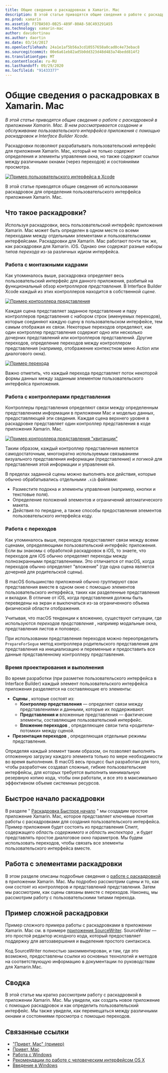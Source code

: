 ```yaml
---
title: Общие сведения о раскадровках в Xamarin. Mac
description: В этой статье приводятся общие сведения о работе с раскадровкой в приложении Xamarin. Mac. В ней описывается создание и обслуживание пользовательского интерфейса приложения с помощью раскадровок и конструктора Interface Builder.
ms.prod: xamarin
ms.assetid: F37BA503-0B25-489F-80A8-58C493291A55
ms.technology: xamarin-mac
author: davidortinau
ms.author: daortin
ms.date: 03/14/2017
ms.openlocfilehash: 24a1e1af5b56a3cd10557658a0cad0c4e73ebac8
ms.sourcegitcommit: 00e6a61eb82ad5b0dd323d48d483a74bedd814f2
ms.translationtype: MT
ms.contentlocale: ru-RU
ms.lasthandoff: 09/29/2020
ms.locfileid: "91433377"
---
```

# <a name="introduction-to-storyboards-in-xamarinmac"></a>Общие сведения о раскадровках в Xamarin. Mac

_В этой статье приводятся общие сведения о работе с раскадровкой в приложении Xamarin. Mac. В нем рассматривается создание и обслуживание пользовательского интерфейса приложения с помощью раскадровок и Interface Builder Xcode._

Раскадровки позволяют разрабатывать пользовательский интерфейс для приложения Xamarin. Mac, который не только содержит определения и элементы управления окна, но также содержит ссылки между различными окнами (через переходов) и состояниями просмотра.

[![Пример пользовательского интерфейса в Xcode](images/intro01.png)](images/intro01.png#lightbox)

В этой статье приводятся общие сведения об использовании раскадровок для определения пользовательского интерфейса приложения Xamarin. Mac.

<a name="What-are-Storyboards"></a>

## <a name="what-are-storyboards"></a>Что такое раскадровки?

Используя раскадровки, весь пользовательский интерфейс приложения Xamarin. Mac может быть определен в одном месте со всеми переходами между отдельными элементами и пользовательскими интерфейсами. Раскадровки для Xamarin. Mac работают почти так же, как раскадровки для Xamarin. iOS. Однако они содержат разные наборы _типов перехода_ из-за различных идиом интерфейса.

<a name="Working-with-Scenes"></a>

### <a name="working-with-scenes"></a>Работа с монтажными кадрами

Как упоминалось выше, раскадровка определяет весь пользовательский интерфейс для данного приложения, разбитый на функциональный обзор _контроллеров представления_. В Interface Builder Xcode каждый из этих контроллеров находится в собственной _сцене_.

[![Пример контроллера представления](images/intro02.png)](images/intro02.png#lightbox)

Каждая сцена представляет заданное представление и пару контроллеров представления с набором строк (именуемых переходов), которые соединяют каждую сцену в пользовательском интерфейсе, тем самым отображая их связи. Некоторые переходов определяют, как один контроллер представления содержит одно или несколько дочерних представлений или контроллеров представлений. Другие переходов, определение переходов между контроллером представления (например, отображение контекстном меню Action или диалогового окна). 

[![Пример перехода](images/intro03.png)](images/intro03.png#lightbox)

Важно отметить, что каждый перехода представляет поток некоторой формы данных между заданным элементом пользовательского интерфейса приложения.

<a name="Working-with-View-Controllers"></a>

### <a name="working-with-view-controllers"></a>Работа с контроллерами представления

Контроллеры представления определяют связи между определенным представлением информации в приложении Mac и моделью данных, предоставляющей эти сведения. Каждая сцена верхнего уровня в раскадровке представляет один контроллер представления в коде приложения Xamarin. Mac.

[![Пример контроллера представления "квитанции"](images/intro04.png)](images/intro04.png#lightbox)

Таким образом, каждый контроллер представления является самодостаточным, многократно используемым связыванием визуального представления информации (представление) и логикой для представления этой информации и управления ей.

В пределах заданной сцены можно выполнять все действия, которые обычно обрабатывались отдельными `.xib` файлами: 

- Разместите подокна и элементы управления (например, кнопки и текстовые поля).
- Определение положений элементов и ограничений автоматического макета.
- Действия по передаче, а также способы предоставления элементов пользовательского интерфейса коду.

<a name="Working-with-Segues"></a>

### <a name="working-with-segues"></a>Работа с переходов

Как упоминалось выше, переходов предоставляет связи между всеми сценами, определяющими пользовательский интерфейс приложения. Если вы знакомы с обработкой раскадровок в iOS, то знаете, что переходов для iOS обычно определяет переходы между полноэкранными представлениями. Это отличается от macOS, когда переходов обычно определяет "вложение" (где одна сцена является дочерней для родительской сцены).

В macOS большинство приложений обычно группируют свои представления вместе в одном окне с помощью элементов пользовательского интерфейса, таких как разделенные представления и вкладки. В отличие от iOS, когда представления должны быть переведены на экран и выключаться из-за ограниченного объема физической области отображения.

Учитывая, что macOS тенденции к вложению, существуют ситуации, где используются _переходов представления_ , например модальные окна, представления листов и поповерс.

При использовании представления переходов можно переопределить `PrepareForSegue` метод контроллера родительского представления для представления на инициализацию и переменные и предоставить все данные представленному контроллеру представления.

<a name="Design-and-Run-Times"></a>

### <a name="design-and-run-times"></a>Время проектирования и выполнения

Во время разработки (при разметке пользовательского интерфейса в Interface Builder) каждый элемент пользовательского интерфейса приложения разделяется на составляющие его элементы:

- **Сцены** , которые состоят из:
  - **Контроллер представления** — определяет связи между представлениями и данными, которые их поддерживают.
  - **Представления и** вложенные представления — фактические элементы, составляющие пользовательский интерфейс.
  - **Вложение переходов** , определяющее связи типа «родители-потомки» между сценой.
- **Презентация переходов** , определяющая отдельные режимы представления. 

Определяя каждый элемент таким образом, он позволяет выполнять отложенную загрузку каждого элемента только по мере необходимости во время выполнения. В macOS весь процесс был разработан для того, чтобы разработчик создавал сложные, гибкие пользовательские интерфейсы, для которых требуется выполнить минимальную резервную копию кода, чтобы они работали, и все это в максимально эффективном объеме системных ресурсов.

<a name="Storyboard-Quick-Start"></a>

## <a name="storyboard-quick-start"></a>Быстрое начало раскадровки

В разделе " [Раскадровка Быстрое начало](~/mac/platform/storyboards/quickstart.md) " мы создадим простое приложение Xamarin. Mac, которое представляет ключевые понятия работы с раскадровками для создания пользовательского интерфейса. Пример приложения будет состоять из представления Спилт, содержащего _область содержимого_ и _область инспектора_ , и будет представлять простое диалоговое окно параметров. Мы будем использовать переходов, чтобы связать все элементы пользовательского интерфейса вместе.

<a name="Working-with-Storyboards"></a>

## <a name="working-with-storyboards"></a>Работа с элементами раскадровки

В этом разделе описаны подробные сведения о [работе с раскадровкой](~/mac/platform/storyboards/indepth.md) в приложении Xamarin. Mac. Мы подробно рассмотрим сцены и то, как они состоят из контроллеров и представлений представления. Затем мы рассмотрим, как сцены связаны вместе с переходов. Наконец, мы рассмотрим работу с пользовательскими типами перехода. 

<a name="Complex-Storyboard-Example"></a>

## <a name="complex-storyboard-example"></a>Пример сложной раскадровки

Пример сложного примера работы с раскадровками в приложении Xamarin. Mac см. в примере [приложения SourceWriter](/samples/xamarin/mac-samples/sourcewriter). SourceWriter — это простой редактор исходного кода, который предоставляет поддержку для автозавершения и выделения простого синтаксиса.

Код SourceWriter полностью закомментирован, и там, где это возможно, предоставлены ссылки из основных технологий и методов на соответствующую информацию в документации по руководствам для Xamarin.Mac.

<a name="Summary"></a>

## <a name="summary"></a>Сводка

В этой статье мы кратко рассмотрим работу с раскадровкой в приложении Xamarin. Mac. Мы увидели, как создать новое приложение с помощью раскадровок и как определить пользовательский интерфейс. Мы также увидели, как перемещаться между различными окнами и состояниями просмотра с помощью переходов.

## <a name="related-links"></a>Связанные ссылки

- ["Привет, Mac" (пример)](/samples/xamarin/mac-samples/hello-mac)
- [Привет, Mac](~/mac/get-started/hello-mac.md)
- [Работа с Windows](~/mac/user-interface/window.md)
- [Рекомендации по работе с человеческим интерфейсом OS X](https://developer.apple.com/library/mac/documentation/UserExperience/Conceptual/OSXHIGuidelines/)
- [Введение в Windows](https://developer.apple.com/library/mac/documentation/Cocoa/Conceptual/WinPanel/Introduction.html#//apple_ref/doc/uid/10000031-SW1)